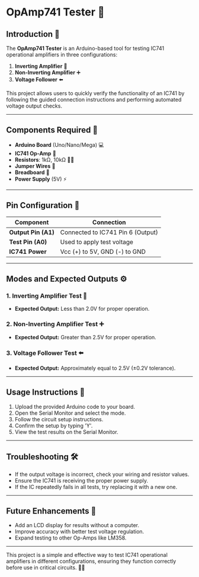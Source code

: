 # OpAmp741 Tester 🔬

## Introduction 🌟
The **OpAmp741 Tester** is an Arduino-based tool for testing IC741 operational amplifiers in three configurations:
1. **Inverting Amplifier** 🔄
2. **Non-Inverting Amplifier** ➕
3. **Voltage Follower** ⬅️

This project allows users to quickly verify the functionality of an IC741 by following the guided connection instructions and performing automated voltage output checks.

---

## Components Required 🧰
- **Arduino Board** (Uno/Nano/Mega) 💻
- **IC741 Op-Amp** 🧪
- **Resistors**: 1kΩ, 10kΩ 🧑‍🔬
- **Jumper Wires** 🔌
- **Breadboard** 🧱
- **Power Supply** (5V) ⚡

---

## Pin Configuration 📌

| **Component**        | **Connection**                                  |
|----------------------|-------------------------------------------------|
| **Output Pin (A1)**  | Connected to IC741 Pin 6 (Output)               |
| **Test Pin (A0)**    | Used to apply test voltage                      |
| **IC741 Power**      | Vcc (+) to 5V, GND (-) to GND                   |



---

## Modes and Expected Outputs ⚙️

### 1. Inverting Amplifier Test 🔄
- **Expected Output:** Less than 2.0V for proper operation.

### 2. Non-Inverting Amplifier Test ➕
- **Expected Output:** Greater than 2.5V for proper operation.

### 3. Voltage Follower Test ⬅️
- **Expected Output:** Approximately equal to 2.5V (±0.2V tolerance).

---

## Usage Instructions 📝
1. Upload the provided Arduino code to your board.  
2. Open the Serial Monitor and select the mode.  
3. Follow the circuit setup instructions.  
4. Confirm the setup by typing 'Y'.  
5. View the test results on the Serial Monitor.

---

## Troubleshooting 🛠️
- If the output voltage is incorrect, check your wiring and resistor values.  
- Ensure the IC741 is receiving the proper power supply.  
- If the IC repeatedly fails in all tests, try replacing it with a new one.

---

## Future Enhancements 🚀
- Add an LCD display for results without a computer.  
- Improve accuracy with better test voltage regulation.  
- Expand testing to other Op-Amps like LM358.

---

This project is a simple and effective way to test IC741 operational amplifiers in different configurations, ensuring they function correctly before use in critical circuits. 🔧💡
